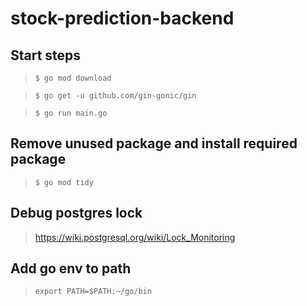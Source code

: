 # stock-prediction-backend

## Start steps

> `$ go mod download `

> `$ go get -u github.com/gin-gonic/gin`

> `$ go run main.go`

## Remove unused package and install required package

> `$ go mod tidy` 

## Debug postgres lock
> https://wiki.postgresql.org/wiki/Lock_Monitoring

## Add go env to path
> `export PATH=$PATH:~/go/bin`